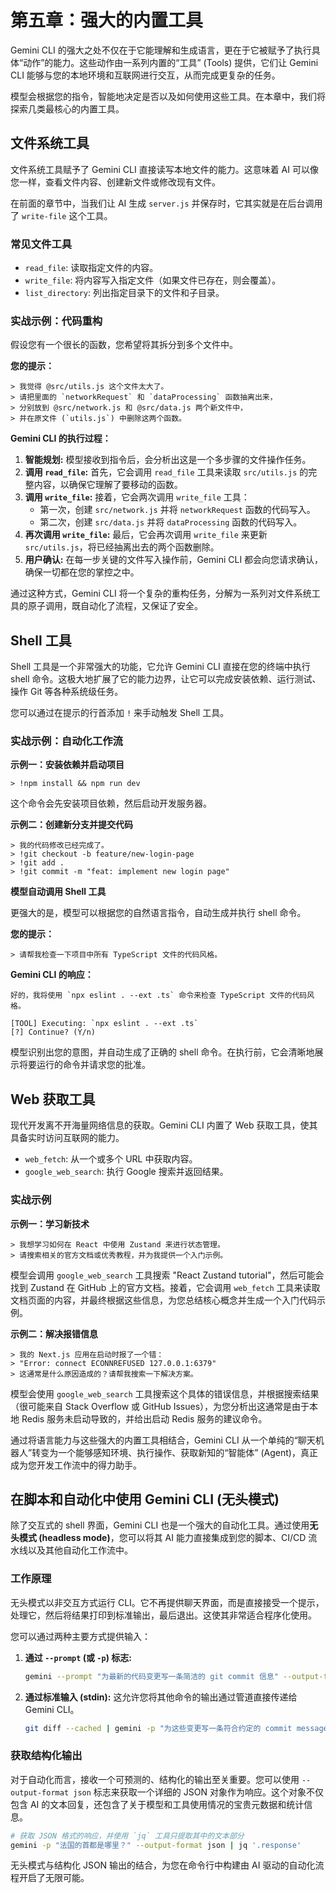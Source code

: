 # 第五章：强大的内置工具

Gemini CLI 的强大之处不仅在于它能理解和生成语言，更在于它被赋予了执行具体“动作”的能力。这些动作由一系列内置的“工具” (Tools) 提供，它们让 Gemini CLI 能够与您的本地环境和互联网进行交互，从而完成更复杂的任务。

模型会根据您的指令，智能地决定是否以及如何使用这些工具。在本章中，我们将探索几类最核心的内置工具。

## 文件系统工具

文件系统工具赋予了 Gemini CLI 直接读写本地文件的能力。这意味着 AI 可以像您一样，查看文件内容、创建新文件或修改现有文件。

在前面的章节中，当我们让 AI 生成 `server.js` 并保存时，它其实就是在后台调用了 `write-file` 这个工具。

### 常见文件工具

*   `read_file`: 读取指定文件的内容。
*   `write_file`: 将内容写入指定文件（如果文件已存在，则会覆盖）。
*   `list_directory`: 列出指定目录下的文件和子目录。

### 实战示例：代码重构

假设您有一个很长的函数，您希望将其拆分到多个文件中。

**您的提示：**
```
> 我觉得 @src/utils.js 这个文件太大了。
> 请把里面的 `networkRequest` 和 `dataProcessing` 函数抽离出来，
> 分别放到 @src/network.js 和 @src/data.js 两个新文件中，
> 并在原文件 (`utils.js`) 中删除这两个函数。
```

**Gemini CLI 的执行过程：**

1.  **智能规划:** 模型接收到指令后，会分析出这是一个多步骤的文件操作任务。
2.  **调用 `read_file`:** 首先，它会调用 `read_file` 工具来读取 `src/utils.js` 的完整内容，以确保它理解了要移动的函数。
3.  **调用 `write_file`:** 接着，它会两次调用 `write_file` 工具：
    *   第一次，创建 `src/network.js` 并将 `networkRequest` 函数的代码写入。
    *   第二次，创建 `src/data.js` 并将 `dataProcessing` 函数的代码写入。
4.  **再次调用 `write_file`:** 最后，它会再次调用 `write_file` 来更新 `src/utils.js`，将已经抽离出去的两个函数删除。
5.  **用户确认:** 在每一步关键的文件写入操作前，Gemini CLI 都会向您请求确认，确保一切都在您的掌控之中。

通过这种方式，Gemini CLI 将一个复杂的重构任务，分解为一系列对文件系统工具的原子调用，既自动化了流程，又保证了安全。

## Shell 工具

Shell 工具是一个非常强大的功能，它允许 Gemini CLI 直接在您的终端中执行 shell 命令。这极大地扩展了它的能力边界，让它可以完成安装依赖、运行测试、操作 Git 等各种系统级任务。

您可以通过在提示的行首添加 `!` 来手动触发 Shell 工具。

### 实战示例：自动化工作流

**示例一：安装依赖并启动项目**
```
> !npm install && npm run dev
```
这个命令会先安装项目依赖，然后启动开发服务器。

**示例二：创建新分支并提交代码**
```
> 我的代码修改已经完成了。
> !git checkout -b feature/new-login-page
> !git add .
> !git commit -m "feat: implement new login page"
```

**模型自动调用 Shell 工具**

更强大的是，模型可以根据您的自然语言指令，自动生成并执行 shell 命令。

**您的提示：**
```
> 请帮我检查一下项目中所有 TypeScript 文件的代码风格。
```

**Gemini CLI 的响应：**
```
好的，我将使用 `npx eslint . --ext .ts` 命令来检查 TypeScript 文件的代码风格。

[TOOL] Executing: `npx eslint . --ext .ts`
[?] Continue? (Y/n)
```
模型识别出您的意图，并自动生成了正确的 shell 命令。在执行前，它会清晰地展示将要运行的命令并请求您的批准。

## Web 获取工具

现代开发离不开海量网络信息的获取。Gemini CLI 内置了 Web 获取工具，使其具备实时访问互联网的能力。

*   `web_fetch`: 从一个或多个 URL 中获取内容。
*   `google_web_search`: 执行 Google 搜索并返回结果。

### 实战示例

**示例一：学习新技术**
```
> 我想学习如何在 React 中使用 Zustand 来进行状态管理。
> 请搜索相关的官方文档或优秀教程，并为我提供一个入门示例。
```
模型会调用 `google_web_search` 工具搜索 "React Zustand tutorial"，然后可能会找到 Zustand 在 GitHub 上的官方文档。接着，它会调用 `web_fetch` 工具来读取文档页面的内容，并最终根据这些信息，为您总结核心概念并生成一个入门代码示例。

**示例二：解决报错信息**
```
> 我的 Next.js 应用在启动时报了一个错：
> "Error: connect ECONNREFUSED 127.0.0.1:6379"
> 这通常是什么原因造成的？请帮我搜索一下解决方案。
```
模型会使用 `google_web_search` 工具搜索这个具体的错误信息，并根据搜索结果（很可能来自 Stack Overflow 或 GitHub Issues），为您分析出这通常是由于本地 Redis 服务未启动导致的，并给出启动 Redis 服务的建议命令。

通过将语言能力与这些强大的内置工具相结合，Gemini CLI 从一个单纯的“聊天机器人”转变为一个能够感知环境、执行操作、获取新知的“智能体” (Agent)，真正成为您开发工作流中的得力助手。

## 在脚本和自动化中使用 Gemini CLI (无头模式)

除了交互式的 shell 界面，Gemini CLI 也是一个强大的自动化工具。通过使用**无头模式 (headless mode)**，您可以将其 AI 能力直接集成到您的脚本、CI/CD 流水线以及其他自动化工作流中。

### 工作原理
无头模式以非交互方式运行 CLI。它不再提供聊天界面，而是直接接受一个提示，处理它，然后将结果打印到标准输出，最后退出。这使其非常适合程序化使用。

您可以通过两种主要方式提供输入：
1.  **通过 `--prompt` (或 `-p`) 标志:**
    ```bash
    gemini --prompt "为最新的代码变更写一条简洁的 git commit 信息" --output-format json
    ```
2.  **通过标准输入 (stdin):** 这允许您将其他命令的输出通过管道直接传递给 Gemini CLI。
    ```bash
    git diff --cached | gemini -p "为这些变更写一条符合约定的 commit message"
    ```

### 获取结构化输出
对于自动化而言，接收一个可预测的、结构化的输出至关重要。您可以使用 `--output-format json` 标志来获取一个详细的 JSON 对象作为响应。这个对象不仅包含 AI 的文本回复，还包含了关于模型和工具使用情况的宝贵元数据和统计信息。

```bash
# 获取 JSON 格式的响应，并使用 `jq` 工具只提取其中的文本部分
gemini -p "法国的首都是哪里？" --output-format json | jq '.response'
```
无头模式与结构化 JSON 输出的结合，为您在命令行中构建由 AI 驱动的自动化流程开启了无限可能。
